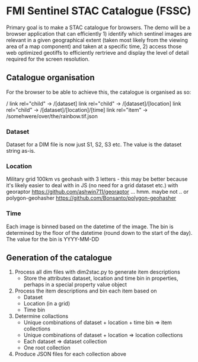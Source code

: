 # FMI Sentinel STAC Catalogue (FSSC)


Primary goal is to make a STAC catalogue for browsers. The demo will be a browser application that can efficiently 1) identify which sentinel images are relevant in a given geographical extent (taken most likely from the viewing area of a map component) and taken at a specific time, 2) access those web optimized geotiffs to efficiently rertrieve and display the level of detail required for the screen resolution.

## Catalogue organisation

For the browser to be able to achieve this, the catalogue is organised as so:

/
    link rel="child" ->
        /[dataset]
            link rel="child" ->
                /[dataset]/[location]
                    link rel="child" ->
                        /[dataset]/[location]/[time]
                            link rel="item" ->
                                /somehwere/over/the/rainbow.tif.json

### Dataset

Dataset for a DIM file is now just S1, S2, S3 etc. The value is the dataset string as-is.


### Location

Military grid 100km
 vs
geohash with 3 letters - this may be better because it's likely easier to deal with in JS (no need for a grid dataset etc.)
 with
georaptor https://github.com/ashwin711/georaptor ... hmm. maybe not
 .. or
polygon-geohasher https://github.com/Bonsanto/polygon-geohasher



### Time

Each image is binned based on the datetime of the image. The bin is determined by the floor of the datetime (round down to the start of the day). The value for the bin is YYYY-MM-DD



## Generation of the catalogue

1. Process all dim files with dim2stac.py to generate item descriptions
    * Store the attributes dataset, location and time bin in properties, perhaps in a special property value object
2. Process the item descriptions and bin each item based on
    * Dataset
    * Location (in a grid)
    * Time bin
3. Determine collactions
    * Unique combinations of dataset + location + time bin => item collections
    * Unique combinations of dataset + location => location collections
    * Each dataset => dataset collection
    * One root collection
4. Produce JSON files for each collection above





